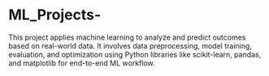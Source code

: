# ML_Projects-
This project applies machine learning to analyze and predict outcomes based on real-world data. It involves data preprocessing, model training, evaluation, and optimization using Python libraries like scikit-learn, pandas, and matplotlib for end-to-end ML workflow.
